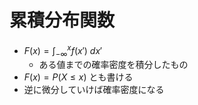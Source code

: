 # 累積分布関数

- $\displaystyle F(x) = \int_{-\infty}^{x} f(x')\ dx'$
  - ある値までの確率密度を積分したもの
- $F(x) = P(X \leq x)$ とも書ける
- 逆に微分していけば確率密度になる
